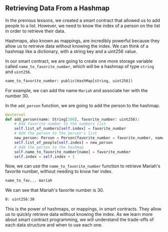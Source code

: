 ## Retrieving Data From a Hashmap

In the previous lessons, we created a smart contract that allowed us to add people to a list. However, we need to know the index of a person on the list in order to retrieve their data.

Hashmaps, also known as mappings, are incredibly powerful because they allow us to retrieve data without knowing the index. We can think of a hashmap like a dictionary, with a string key and a uint256 value.

In our smart contract, we are going to create one more storage variable called `name_to_favorite_number`, which will be a hashmap of type `string` and `uint256`.

```python
name_to_favorite_number: public(HashMap[string, uint256])
```

For example, we can add the name `Mariah` and associate her with the number 30.

In the `add_person` function, we are going to add the person to the hashmap.

```python
@external
def add_person(name: String[100], favorite_number: uint256):
    # Add favorite number to the numbers list
    self.list_of_numbers[self.index] = favorite_number
    # Add the person to the person's list
    new_person: Person = Person(favorite_number = favorite_number, name = name)
    self.list_of_people[self.index] = new_person
    # Add the person to the hashmap
    self.name_to_favorite_number[name] = favorite_number
    self.index = self.index + 1
```

Now, we can use the `name_to_favorite_number` function to retrieve Mariah's favorite number, without needing to know her index.

```bash
name_to_fav... mariah
```

We can see that Mariah's favorite number is 30.

```bash
0: uint256:30
```

This is the power of hashmaps, or mappings, in smart contracts. They allow us to quickly retrieve data without knowing the index. As we learn more about smart contract programming, we will understand the trade-offs of each data structure and when to use each one.
